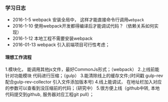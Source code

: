 ### 学习日志

* 2016-1-5 webpack 安装全局中， 这样才能直接命令行调用`webpack`
* 2016-1-10 使用webpack开发都得编译后才能调试代码？（依赖关系如何实现）
* 2016-1-12 本地工程不需要安装webpack
* 2016-01-13 webpack 引入前端项目可行性考虑；


#### 理想工作流程
1.模块化， 能调用其他js文件，最好CommonJs形式；（webpack）
2.上线前能针对功能模块 代码进行压缩；（gulp）
3.能清除线上的缓存文件;(时间戳 gulp-rev配合gulp-rev-collector 引入文件添加版本号)
4.线上能调试， 在地址栏加入对应的参数可以查看到没压缩前的代码；（研究中）
5.很方便上线（github中转, 本地代码提交到github, 服务器对应工程git pull）；